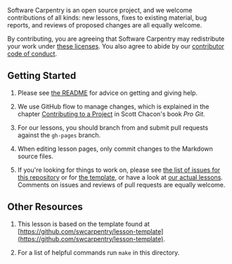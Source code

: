 Software Carpentry is an open source project,
and we welcome contributions of all kinds:
new lessons,
fixes to existing material,
bug reports,
and reviews of proposed changes are all equally welcome.

By contributing,
you are agreeing that Software Carpentry may redistribute your work under
[these licenses][license].
You also agree to abide by our
[contributor code of conduct][conduct].

## Getting Started

1.  Please see [the README][getting-giving-help]
    for advice on getting and giving help.

2.  We use GitHub flow to manage changes,
    which is explained in the chapter [Contributing to a Project][pro-git-chapter]
    in Scott Chacon's book *Pro Git*.

3.  For our lessons,
    you should branch from and submit pull requests against the `gh-pages` branch.

4.  When editing lesson pages, only commit changes to the Markdown source files.

5.  If you're looking for things to work on,
    please see [the list of issues for this repository][lesson-example-issues]
    or for [the template][lesson-template-issues],
    or have a look at [our actual lessons][swc-lessons].
    Comments on issues and reviews of pull requests are equally welcome.

## Other Resources

1.  This lesson is based on the template found at
    [https://github.com/swcarpentry/lesson-template](https://github.com/swcarpentry/lesson-template).

2.  For a list of helpful commands run `make` in this directory.

[conduct]: CONDUCT.md
[getting-giving-help]: https://github.com/swcarpentry/lesson-example/#getting-and-giving-help
[lesson-example-issues]: https://github.com/swcarpentry/lesson-example/issues
[lesson-template-issues]: https://github.com/swcarpentry/lesson-template/issues
[license]: LICENSE.md
[pro-git-chapter]: http://git-scm.com/book/en/v2/GitHub-Contributing-to-a-Project
[swc-lessons]: http://software-carpentry.org/lessons.html
